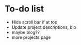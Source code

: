# To-do list

* Hide scroll bar if at top
* Update project descriptions, bio
* maybe blog??
* more projects page
